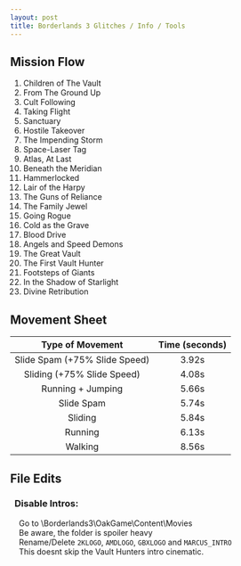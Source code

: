 ```yaml
---
layout: post
title: Borderlands 3 Glitches / Info / Tools
---
```


## Mission Flow

1. Children of The Vault
2. From The Ground Up
3. Cult Following
4. Taking Flight
5. Sanctuary
6. Hostile Takeover
7. The Impending Storm
8. Space-Laser Tag
9. Atlas, At Last
10. Beneath the Meridian
11. Hammerlocked
12. Lair of the Harpy
13. The Guns of Reliance
14. The Family Jewel
15. Going Rogue
16. Cold as the Grave
17. Blood Drive
18. Angels and Speed Demons
19. The Great Vault
20. The First Vault Hunter
21. Footsteps of Giants
22. In the Shadow of Starlight
23. Divine Retribution

## Movement Sheet

|        Type of Movement       | Time (seconds) |
|:-----------------------------:|:--------------:|
| Slide Spam (+75% Slide Speed) |      3.92s     |
|   Sliding (+75% Slide Speed)  |      4.08s     |
|       Running + Jumping       |      5.66s     |
|           Slide Spam          |      5.74s     |
|            Sliding            |      5.84s     |
|            Running            |      6.13s     |
|            Walking            |      8.56s     |

## File Edits

###   Disable Intros:
    Go to <InstallationPath>\Borderlands3\OakGame\Content\Movies<br/>
    Be aware, the folder is spoiler heavy<br/>
    Rename/Delete `2KLOGO`, `AMDLOGO`, `GBXLOGO` and `MARCUS_INTRO`<br/>
    This doesnt skip the Vault Hunters intro cinematic.<br/>